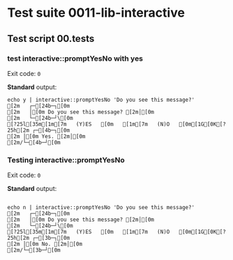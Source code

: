 # Test suite 0011-lib-interactive

## Test script 00.tests

### test interactive::promptYesNo with yes

Exit code: `0`

**Standard** output:

```plaintext
echo y | interactive::promptYesNo 'Do you see this message?'
[2m   ┌─[24b─┐[0m
[2m   │[0m Do you see this message? [2m│[0m
[2m   └─[24b─┘\[0m
[?25l[35m[1m[7m   (Y)ES   [0m   [1m[7m   (N)O   [0m[1G[0K[?25h[2m ┌─[4b─┐[0m
[2m │[0m Yes. [2m│[0m
[2m/└─[4b─┘[0m
```

### Testing interactive::promptYesNo

Exit code: `0`

**Standard** output:

```plaintext

echo n | interactive::promptYesNo 'Do you see this message?'
[2m   ┌─[24b─┐[0m
[2m   │[0m Do you see this message? [2m│[0m
[2m   └─[24b─┘\[0m
[?25l[35m[1m[7m   (Y)ES   [0m   [1m[7m   (N)O   [0m[1G[0K[?25h[2m ┌─[3b─┐[0m
[2m │[0m No. [2m│[0m
[2m/└─[3b─┘[0m
```

